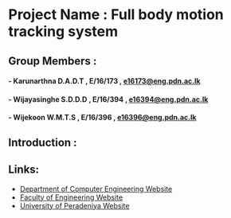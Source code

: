  # Project Name : Full body motion tracking system
 
 ## Group Members :
 #### - Karunarthna D.A.D.T , E/16/173 , e16173@eng.pdn.ac.lk
 #### - Wijayasinghe S.D.D.D , E/16/394 , e16394@eng.pdn.ac.lk
 #### - Wijekoon W.M.T.S , E/16/396 , e16396@eng.pdn.ac.lk
 
 ## Introduction :
 

## Links:
- [Department of Computer Engineering Website](http://www.ce.pdn.ac.lk/) 
- [Faculty of Engineering Website](https://eng.pdn.ac.lk/) 
- [University of Peradeniya Website](https://www.pdn.ac.lk/)

